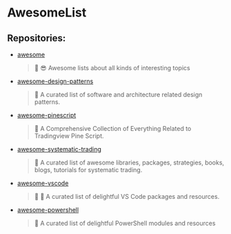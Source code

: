 # AwesomeList

## Repositories:
- [awesome](https://github.com/Thamielis/awesome)
	> :memo: 😎 Awesome lists about all kinds of interesting topics
- [awesome-design-patterns](https://github.com/Thamielis/awesome-design-patterns)
	> :memo: A curated list of software and architecture related design patterns.
- [awesome-pinescript](https://github.com/Thamielis/awesome-pinescript)
	> :memo: A Comprehensive Collection of Everything Related to Tradingview Pine Script. 
- [awesome-systematic-trading](https://github.com/Thamielis/awesome-systematic-trading)
	> :memo: A curated list of awesome libraries, packages, strategies, books, blogs, tutorials for systematic trading.
- [awesome-vscode](https://github.com/Thamielis/awesome-vscode)
	> :memo: 🎨 A curated list of delightful VS Code packages and resources.
- [awesome-powershell](https://github.com/In-Pro-Org/awesome-powershell)
	> :memo: A curated list of delightful PowerShell modules and resources

